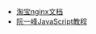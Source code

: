 * [淘宝nginx文档](http://tengine.taobao.org/book/)
* [阮一峰JavaScript教程](http://javascript.ruanyifeng.com)
